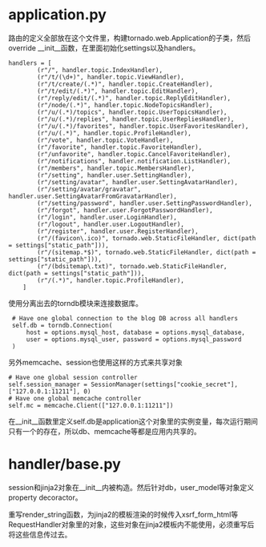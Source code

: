 # application.py

路由的定义全部放在这个文件里，构建tornado.web.Application的子类，然后override __init__函数，在里面初始化settings以及handlers。

    handlers = [
            (r"/", handler.topic.IndexHandler),
            (r"/t/(\d+)", handler.topic.ViewHandler),
            (r"/t/create/(.*)", handler.topic.CreateHandler),
            (r"/t/edit/(.*)", handler.topic.EditHandler),
            (r"/reply/edit/(.*)", handler.topic.ReplyEditHandler),
            (r"/node/(.*)", handler.topic.NodeTopicsHandler),
            (r"/u/(.*)/topics", handler.topic.UserTopicsHandler),
            (r"/u/(.*)/replies", handler.topic.UserRepliesHandler),
            (r"/u/(.*)/favorites", handler.topic.UserFavoritesHandler),
            (r"/u/(.*)", handler.topic.ProfileHandler),
            (r"/vote", handler.topic.VoteHandler),
            (r"/favorite", handler.topic.FavoriteHandler),
            (r"/unfavorite", handler.topic.CancelFavoriteHandler),
            (r"/notifications", handler.notification.ListHandler),
            (r"/members", handler.topic.MembersHandler),
            (r"/setting", handler.user.SettingHandler),
            (r"/setting/avatar", handler.user.SettingAvatarHandler),
            (r"/setting/avatar/gravatar", handler.user.SettingAvatarFromGravatarHandler),
            (r"/setting/password", handler.user.SettingPasswordHandler),
            (r"/forgot", handler.user.ForgotPasswordHandler),
            (r"/login", handler.user.LoginHandler),
            (r"/logout", handler.user.LogoutHandler),
            (r"/register", handler.user.RegisterHandler),
            (r"/(favicon\.ico)", tornado.web.StaticFileHandler, dict(path = settings["static_path"])),
            (r"/(sitemap.*$)", tornado.web.StaticFileHandler, dict(path = settings["static_path"])),
            (r"/(bdsitemap\.txt)", tornado.web.StaticFileHandler, dict(path = settings["static_path"])),
            (r"/(.*)", handler.topic.ProfileHandler),
        ]

使用分离出去的torndb模块来连接数据库。

     # Have one global connection to the blog DB across all handlers
     self.db = torndb.Connection(
         host = options.mysql_host, database = options.mysql_database,
         user = options.mysql_user, password = options.mysql_password
     )

另外memcache、session也使用这样的方式来共享对象

    # Have one global session controller
    self.session_manager = SessionManager(settings["cookie_secret"], ["127.0.0.1:11211"], 0)
    # Have one global memcache controller
    self.mc = memcache.Client(["127.0.0.1:11211"])

在__init__函数里定义self.db是application这个对象里的实例变量，每次运行期间只有一个的存在，所以db、memcache等都是应用内共享的。



# handler/base.py

session和jinja2对象在__init__内被构造。然后针对db，user_model等对象定义property decoractor。

重写render_string函数，为jinja2的模板渲染的时候传入xsrf_form_html等RequestHandler对象里的对象，这些对象在jinja2模板内不能使用，必须重写后将这些信息传过去。




